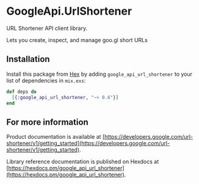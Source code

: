 # GoogleApi.UrlShortener

URL Shortener API client library.

Lets you create, inspect, and manage goo.gl short URLs

## Installation

Install this package from [Hex](https://hex.pm) by adding
`google_api_url_shortener` to your list of dependencies in `mix.exs`:

```elixir
def deps do
  [{:google_api_url_shortener, "~> 0.6"}]
end
```

## For more information

Product documentation is available at [https://developers.google.com/url-shortener/v1/getting_started](https://developers.google.com/url-shortener/v1/getting_started).

Library reference documentation is published on Hexdocs at
[https://hexdocs.pm/google_api_url_shortener](https://hexdocs.pm/google_api_url_shortener).
